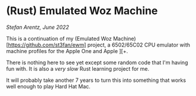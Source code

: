 # (Rust) Emulated Woz Machine
_Stefan Arentz, June 2022_

This is a continuation of my (Emulated Woz Machine)[https://github.com/st3fan/ewm] project, a 6502/65C02 CPU emulator with machine profiles for the Apple One and Apple ][+.

There is nothing here to see yet except some random code that I'm having fun with. It is also a _very slow_ Rust learning project for me.

It will probably take another 7 years to turn this into something that works well enough to play Hard Hat Mac.

